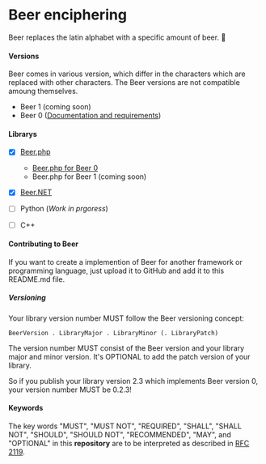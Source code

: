 Beer enciphering
==================

Beer replaces the latin alphabet with a specific amount of beer. :beers:

#### Versions ####
Beer comes in various version, which differ in the characters which are replaced with other characters. The Beer versions are not compatible amoung themselves.

- Beer 1 (coming soon)
- Beer 0 ([Documentation and requirements](Beer.0.md))

#### Librarys ####
- [x] [Beer.php](https://github.com/rauhkrusche/Beer.php)
  - [Beer.php for Beer 0](https://github.com/rauhkrusche/Beer.php/tree/a5e8fdd23f0c97ca0e206f785675191d708b9c51)
  - Beer.php for Beer 1 (coming soon)
- [x] [Beer.NET](https://github.com/DerAtrox/Beer.NET)
- [ ] Python (*Work in prgoress*)
- [ ] C++


#### Contributing to Beer ####
If you want to create a implemention of Beer for another framework or programming language, just upload it to GitHub and add it to this README.md file.
##### Versioning #####
Your library version number MUST follow the Beer versioning concept:

`BeerVersion . LibraryMajor . LibraryMinor (. LibraryPatch)`

The version number MUST consist of the Beer version and your library major and minor version. It's OPTIONAL to add the patch version of your library.

So if you publish your library version 2.3 which implements Beer version 0, your version number MUST be 0.2.3!


#### Keywords ####
The key words "MUST", "MUST NOT", "REQUIRED", "SHALL", "SHALL NOT", "SHOULD", "SHOULD NOT", "RECOMMENDED", "MAY", and "OPTIONAL" in this **repository** are to be interpreted as described in [RFC 2119](http://www.ietf.org/rfc/rfc2119.txt).